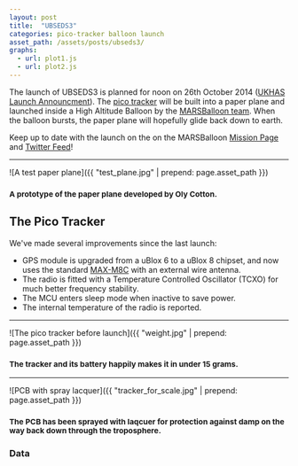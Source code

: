 ```yaml
---
layout: post
title:  "UBSEDS3"
categories: pico-tracker balloon launch
asset_path: /assets/posts/ubseds3/
graphs:
  - url: plot1.js
  - url: plot2.js
---
```


The launch of UBSEDS3 is planned for noon on 26th October 2014 ([UKHAS Launch Announcment](https://groups.google.com/d/msg/ukhas/Tzg2VEQuJ9w/LoL_P7tkEE0J)). The  [pico tracker](/pico-tracker/balloon/2014/08/01/pico-tracker.html) will be built into a paper plane and launched inside a High Altitude Balloon by the [MARSBalloon team](http://marsballoon.com/). When the balloon bursts, the paper plane will hopefully glide back down to earth.

Keep up to date with the launch on the on the MARSBalloon [Mission Page](http://marsballoon.com/elysium-2/) and [Twitter Feed](https://twitter.com/marsballoon)!

<!--more-->

----

![A test paper plane]({{ "test_plane.jpg" | prepend: page.asset_path }})

### <small>A prototype of the paper plane developed by Oly Cotton.</small>

## The Pico Tracker

We've made several improvements since the last launch:

* GPS module is upgraded from a uBlox 6 to a uBlox 8 chipset, and now uses the standard [MAX-M8C](http://www.u-blox.com/en/gps-modules/pvt-modules/max-m8-series-concurrent-gnss-modules.html) with an external wire antenna.
* The radio is fitted with a Temperature Controlled Oscillator (TCXO) for much better frequency stability.
* The MCU enters sleep mode when inactive to save power.
* The internal temperature of the radio is reported.

---

![The pico tracker before launch]({{ "weight.jpg" | prepend: page.asset_path }})

### <small>The tracker and its battery happily makes it in under 15 grams.</small>

---

![PCB with spray lacquer]({{ "tracker_for_scale.jpg" | prepend: page.asset_path }})

### <small>The PCB has been sprayed with laqcuer for protection against damp on the way back down through the troposphere.</small>


### Data
<div class="row">
  <div class="col-md-6">
    <div>
      <svg id="alt-time"></svg>
    </div>
  </div>
  <div class="col-md-6">
    <div>
      <svg id="speed-time"></svg>
    </div>
  </div>
</div>

<!--<div class="map-canvas" id="balloon-trajectory"></div>-->
